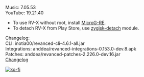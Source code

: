 Music: 7.05.53  
YouTube: 19.21.40  
- To use RV-X without root, install [MicroG-RE](https://github.com/WSTxda/MicroG-RE/releases/latest).  
- To detach RV-X from Play Store, use [zygisk-detach](https://github.com/j-hc/zygisk-detach) module.  

Changelog:  
CLI: inotia00/revanced-cli-4.6.1-all.jar  
Integrations: anddea/revanced-integrations-0.153.0-dev.8.apk  
Patches: anddea/revanced-patches-2.226.0-dev.16.jar  
[Changelog](https://github.com/anddea/revanced-patches/releases/tag/vdev.16)  
  
[![ko-fi](https://ko-fi.com/img/githubbutton_sm.svg)](https://ko-fi.com/W7W8VRK0S)  
